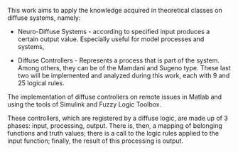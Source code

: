 This work aims to apply the knowledge acquired in theoretical classes on diffuse systems, namely:

- Neuro-Diffuse Systems - according to specified input produces a certain output value. Especially useful for model processes and systems,

- Diffuse Controllers - Represents a process that is part of the system. Among others, they can be of the Mamdani and Sugeno type. These last two will be implemented and analyzed during this work, each with 9 and 25 logical rules.

The implementation of diffuse controllers on remote issues in Matlab and using the tools of Simulink and Fuzzy Logic Toolbox.

These controllers, which are registered by a diffuse logic, are made up of 3 phases: input, processing, output. There is, then, a mapping of belonging functions and truth values; there is a call to the logic rules applied to the input function; finally, the result of this processing is output.
